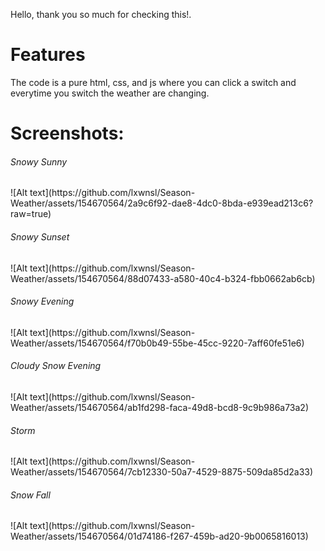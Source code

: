 Hello, thank you so much for checking this!.

<h1>Features</h1>
The code is a pure html, css, and js where you can click a switch and everytime you switch the weather are changing.


<h1>Screenshots:</h1>

<h6>Snowy Sunny</h6>
![Alt text](https://github.com/lxwnsl/Season-Weather/assets/154670564/2a9c6f92-dae8-4dc0-8bda-e939ead213c6?raw=true)

<h6>Snowy Sunset</h6>
![Alt text](https://github.com/lxwnsl/Season-Weather/assets/154670564/88d07433-a580-40c4-b324-fbb0662ab6cb)

<h6>Snowy Evening</h6>
![Alt text](https://github.com/lxwnsl/Season-Weather/assets/154670564/f70b0b49-55be-45cc-9220-7aff60fe51e6)

<h6>Cloudy Snow Evening</h6>
![Alt text](https://github.com/lxwnsl/Season-Weather/assets/154670564/ab1fd298-faca-49d8-bcd8-9c9b986a73a2)

<h6>Storm</h6>
![Alt text](https://github.com/lxwnsl/Season-Weather/assets/154670564/7cb12330-50a7-4529-8875-509da85d2a33)

<h6>Snow Fall</h6>
![Alt text](https://github.com/lxwnsl/Season-Weather/assets/154670564/01d74186-f267-459b-ad20-9b0065816013)





